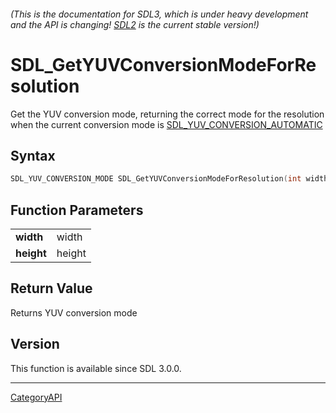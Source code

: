###### (This is the documentation for SDL3, which is under heavy development and the API is changing! [SDL2](https://wiki.libsdl.org/SDL2/) is the current stable version!)
# SDL_GetYUVConversionModeForResolution

Get the YUV conversion mode, returning the correct mode for the resolution when the current conversion mode is [SDL_YUV_CONVERSION_AUTOMATIC](SDL_YUV_CONVERSION_AUTOMATIC) 

## Syntax

```c
SDL_YUV_CONVERSION_MODE SDL_GetYUVConversionModeForResolution(int width, int height);

```

## Function Parameters

|                |        |
| -------------- | ------ |
| **width**      | width  |
| **height**     | height |

## Return Value

Returns YUV conversion mode

## Version

This function is available since SDL 3.0.0.

----
[CategoryAPI](CategoryAPI)


